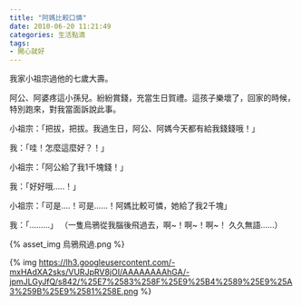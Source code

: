```yaml
---
title: "阿媽比較口憐"
date: 2010-06-20 11:21:49
categories: 生活點滴
tags:
- 開心就好
---
```


我家小祖宗過他的七歲大壽。

阿公、阿婆疼這小孫兒。紛紛賞錢，充當生日賀禮。這孩子樂壞了，回家的時候，特別跑來，對我當面訴說此事。
<!-- more -->

小祖宗：「把拔，把拔。我過生日，阿公、阿媽今天都有給我錢錢哦！」

我：「哇！怎麼這麼好？！」

小祖宗：「阿公給了我1千塊錢！」

我：「好好哦.....！」

小祖宗：「可是....！可是......！阿媽比較可憐，她給了我2千塊」

我：「.........」
（一隻烏鴉從我腦後飛過去，啊~！啊~！啊~！ 久久無語......）

{% asset_img 烏鴉飛過.png %}

{% img https://lh3.googleusercontent.com/-mxHAdXA2sks/VURJpRV8jOI/AAAAAAAAhGA/-jpmJLGyJfQ/s842/%25E7%2583%258F%25E9%25B4%2589%25E9%25A3%259B%25E9%2581%258E.png %}   
